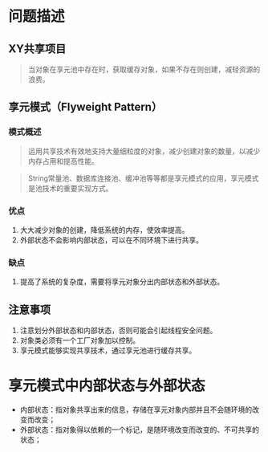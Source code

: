 # 问题描述

## XY共享项目

> 当对象在享元池中存在时，获取缓存对象，如果不存在则创建，减轻资源的浪费。

## 享元模式（Flyweight Pattern）

### 模式概述

> 运用共享技术有效地支持大量细粒度的对象，减少创建对象的数量，以减少内存占用和提高性能。

> String常量池、数据库连接池、缓冲池等等都是享元模式的应用，享元模式是池技术的重要实现方式。

### 优点
1. 大大减少对象的创建，降低系统的内存，使效率提高。
2. 外部状态不会影响内部状态，可以在不同环境下进行共享。

### 缺点
1. 提高了系统的复杂度，需要将享元对象分出内部状态和外部状态。

## 注意事项
1. 注意划分外部状态和内部状态，否则可能会引起线程安全问题。
2. 对象类必须有一个工厂对象加以控制。
3. 享元模式能够实现共享技术，通过享元池进行缓存共享。

# 享元模式中内部状态与外部状态

* 内部状态：指对象共享出来的信息，存储在享元对象内部并且不会随环境的改变而改变；
* 外部状态：指对象得以依赖的一个标记，是随环境改变而改变的、不可共享的状态；
